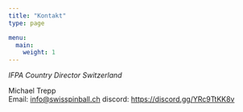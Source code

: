 ```yaml
---
title: "Kontakt"
type: page

menu:
  main:
    weight: 1
---
```


_IFPA Country Director Switzerland_

Michael Trepp  
Email: <info@swisspinball.ch>
discord: https://discord.gg/YRc9TtKK8v
